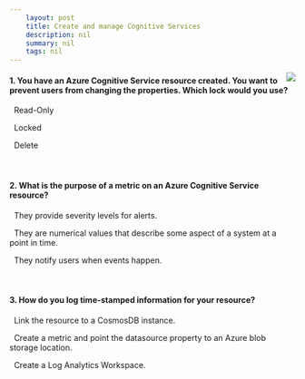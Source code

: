 ```yaml
---
    layout: post
    title: Create and manage Cognitive Services 
    description: nil
    summary: nil
    tags: nil
---
```



 <a target="_blank" href="https://docs.microsoft.com/en-us/learn/modules/create-manage-cognitive-services/6-knowledge-check/"><i class="fas fa-external-link-alt"></i> </a>
 <img align="right" src="https://docs.microsoft.com/en-us/learn/achievements/create-and-manage-cognitive-services.svg">
####  1. You have an Azure Cognitive Service resource created. You want to prevent users from changing the properties. Which lock would you use?


<i class='fas fa-check-square' style='color: Dodgerblue;'></i> &nbsp;&nbsp;Read-Only

<i class='far fa-square'></i> &nbsp;&nbsp;Locked

<i class='far fa-square'></i> &nbsp;&nbsp;Delete
<br />
<br />
<br />

####  2. What is the purpose of a metric on an Azure Cognitive Service resource?


<i class='far fa-square'></i> &nbsp;&nbsp;They provide severity levels for alerts.

<i class='fas fa-check-square' style='color: Dodgerblue;'></i> &nbsp;&nbsp;They are numerical values that describe some aspect of a system at a point in time.

<i class='far fa-square'></i> &nbsp;&nbsp;They notify users when events happen.
<br />
<br />
<br />

####  3. How do you log time-stamped information for your resource?


<i class='far fa-square'></i> &nbsp;&nbsp;Link the resource to a CosmosDB instance.

<i class='far fa-square'></i> &nbsp;&nbsp;Create a metric and point the datasource property to an Azure blob storage location.

<i class='fas fa-check-square' style='color: Dodgerblue;'></i> &nbsp;&nbsp;Create a Log Analytics Workspace.
<br />
<br />
<br />
